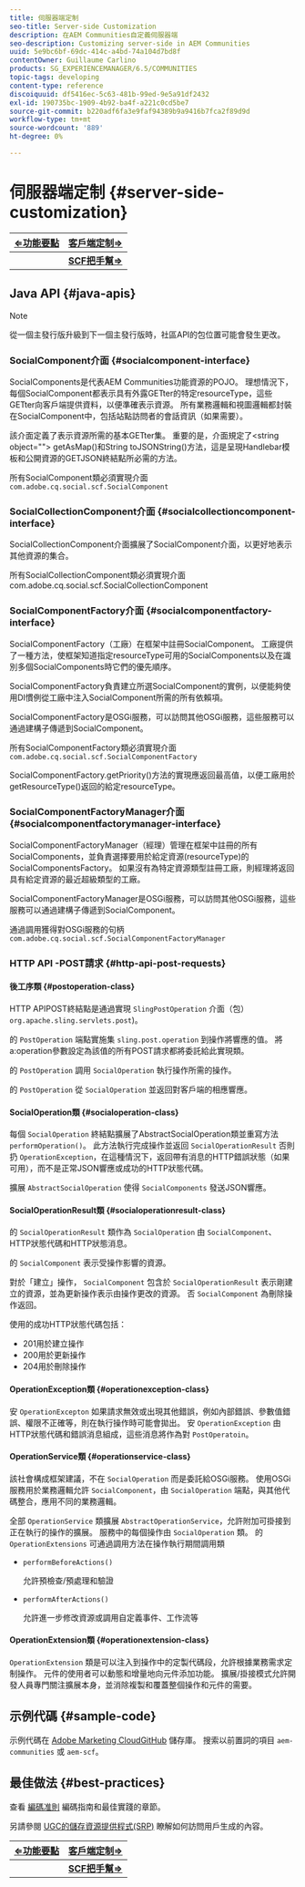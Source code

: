 ```yaml
---
title: 伺服器端定制
seo-title: Server-side Customization
description: 在AEM Communities自定義伺服器端
seo-description: Customizing server-side in AEM Communities
uuid: 5e9bc6bf-69dc-414c-a4bd-74a104d7bd8f
contentOwner: Guillaume Carlino
products: SG_EXPERIENCEMANAGER/6.5/COMMUNITIES
topic-tags: developing
content-type: reference
discoiquuid: df5416ec-5c63-481b-99ed-9e5a91df2432
exl-id: 190735bc-1909-4b92-ba4f-a221c0cd5be7
source-git-commit: b220adf6fa3e9faf94389b9a9416b7fca2f89d9d
workflow-type: tm+mt
source-wordcount: '889'
ht-degree: 0%

---
```


# 伺服器端定制 {#server-side-customization}

| **[⇐功能要點](essentials.md)** | **[客戶端定制⇒](client-customize.md)** |
|---|---|
|  | **[SCF把手幫⇒](handlebars-helpers.md)** |

## Java API {#java-apis}

>[!NOTE]
>
>從一個主發行版升級到下一個主發行版時，社區API的包位置可能會發生更改。

### SocialComponent介面 {#socialcomponent-interface}

SocialComponents是代表AEM Communities功能資源的POJO。 理想情況下，每個SocialComponent都表示具有外露GETter的特定resourceType，這些GETter向客戶端提供資料，以便準確表示資源。 所有業務邏輯和視圖邏輯都封裝在SocialComponent中，包括站點訪問者的會話資訊（如果需要）。

該介面定義了表示資源所需的基本GETter集。 重要的是，介面規定了&lt;string object=&quot;&quot;> getAsMap()和String toJSONString()方法，這是呈現Handlebar模板和公開資源的GETJSON終結點所必需的方法。

所有SocialComponent類必須實現介面 `com.adobe.cq.social.scf.SocialComponent`

### SocialCollectionComponent介面 {#socialcollectioncomponent-interface}

SocialCollectionComponent介面擴展了SocialComponent介面，以更好地表示其他資源的集合。

所有SocialCollectionComponent類必須實現介面com.adobe.cq.social.scf.SocialCollectionComponent

### SocialComponentFactory介面 {#socialcomponentfactory-interface}

SocialComponentFactory（工廠）在框架中註冊SocialComponent。 工廠提供了一種方法，使框架知道指定resourceType可用的SocialComponents以及在識別多個SocialComponents時它們的優先順序。

SocialComponentFactory負責建立所選SocialComponent的實例，以便能夠使用DI慣例從工廠中注入SocialComponent所需的所有依賴項。

SocialComponentFactory是OSGi服務，可以訪問其他OSGi服務，這些服務可以通過建構子傳遞到SocialComponent。

所有SocialComponentFactory類必須實現介面 `com.adobe.cq.social.scf.SocialComponentFactory`

SocialComponentFactory.getPriority()方法的實現應返回最高值，以便工廠用於getResourceType()返回的給定resourceType。

### SocialComponentFactoryManager介面 {#socialcomponentfactorymanager-interface}

SocialComponentFactoryManager（經理）管理在框架中註冊的所有SocialComponents，並負責選擇要用於給定資源(resourceType)的SocialComponentsFactory。 如果沒有為特定資源類型註冊工廠，則經理將返回具有給定資源的最近超級類型的工廠。

SocialComponentFactoryManager是OSGi服務，可以訪問其他OSGi服務，這些服務可以通過建構子傳遞到SocialComponent。

通過調用獲得對OSGi服務的句柄 `com.adobe.cq.social.scf.SocialComponentFactoryManager`

### HTTP API -POST請求 {#http-api-post-requests}

#### 後工序類 {#postoperation-class}

HTTP APIPOST終結點是通過實現 `SlingPostOperation` 介面（包） `org.apache.sling.servlets.post`)。

的 `PostOperation` 端點實施集 `sling.post.operation` 到操作將響應的值。 將a:operation參數設定為該值的所有POST請求都將委託給此實現類。

的 `PostOperation` 調用 `SocialOperation` 執行操作所需的操作。

的 `PostOperation` 從 `SocialOperation` 並返回對客戶端的相應響應。

#### SocialOperation類 {#socialoperation-class}

每個 `SocialOperation` 終結點擴展了AbstractSocialOperation類並重寫方法 `performOperation()`。 此方法執行完成操作並返回 `SocialOperationResult` 否則扔 `OperationException`，在這種情況下，返回帶有消息的HTTP錯誤狀態（如果可用），而不是正常JSON響應或成功的HTTP狀態代碼。

擴展 `AbstractSocialOperation` 使得 `SocialComponents` 發送JSON響應。

#### SocialOperationResult類 {#socialoperationresult-class}

的 `SocialOperationResult` 類作為 `SocialOperation` 由 `SocialComponent`、HTTP狀態代碼和HTTP狀態消息。

的 `SocialComponent` 表示受操作影響的資源。

對於「建立」操作， `SocialComponent` 包含於 `SocialOperationResult` 表示剛建立的資源，並為更新操作表示由操作更改的資源。 否 `SocialComponent` 為刪除操作返回。

使用的成功HTTP狀態代碼包括：

* 201用於建立操作
* 200用於更新操作
* 204用於刪除操作

#### OperationException類 {#operationexception-class}

安 `OperationExcepton` 如果請求無效或出現其他錯誤，例如內部錯誤、參數值錯誤、權限不正確等，則在執行操作時可能會拋出。 安 `OperationException` 由HTTP狀態代碼和錯誤消息組成，這些消息將作為對 `PostOperatoin`。

#### OperationService類 {#operationservice-class}

該社會構成框架建議，不在 `SocialOperation` 而是委託給OSGi服務。 使用OSGi服務用於業務邏輯允許 `SocialComponent`，由 `SocialOperation` 端點，與其他代碼整合，應用不同的業務邏輯。

全部 `OperationService` 類擴展 `AbstractOperationService`，允許附加可掛接到正在執行的操作的擴展。 服務中的每個操作由 `SocialOperation` 類。 的 `OperationExtensions` 可通過調用方法在操作執行期間調用類

* `performBeforeActions()`

   允許預檢查/預處理和驗證
* `performAfterActions()`

   允許進一步修改資源或調用自定義事件、工作流等

#### OperationExtension類 {#operationextension-class}

`OperationExtension` 類是可以注入到操作中的定製代碼段，允許根據業務需求定制操作。 元件的使用者可以動態和增量地向元件添加功能。 擴展/掛接模式允許開發人員專門關注擴展本身，並消除複製和覆蓋整個操作和元件的需要。

## 示例代碼 {#sample-code}

示例代碼在 [Adobe Marketing CloudGitHub](https://github.com/Adobe-Marketing-Cloud) 儲存庫。 搜索以前置詞的項目 `aem-communities` 或 `aem-scf`。

## 最佳做法 {#best-practices}

查看 [編碼准則](code-guide.md) 編碼指南和最佳實踐的章節。

另請參閱 [UGC的儲存資源提供程式(SRP)](srp.md) 瞭解如何訪問用戶生成的內容。

| **[⇐功能要點](essentials.md)** | **[客戶端定制⇒](client-customize.md)** |
|---|---|
|  | **[SCF把手幫⇒](handlebars-helpers.md)** |
